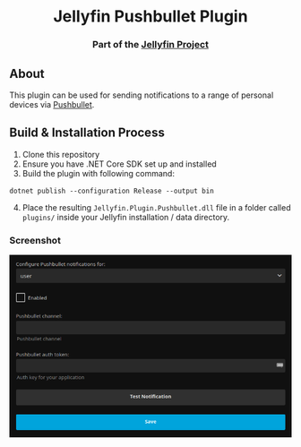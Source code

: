 <h1 align="center">Jellyfin Pushbullet Plugin</h1>
<h3 align="center">Part of the <a href="https://jellyfin.org/">Jellyfin Project</a></h3>

## About

This plugin can be used for sending notifications to a range of personal devices via <a href="https://www.pushbullet.com/">Pushbullet</a>.

## Build & Installation Process

1. Clone this repository
2. Ensure you have .NET Core SDK set up and installed
3. Build the plugin with following command:

```
dotnet publish --configuration Release --output bin
```

4. Place the resulting `Jellyfin.Plugin.Pushbullet.dll` file in a folder called `plugins/` inside your Jellyfin installation / data directory.

### Screenshot

<img src=screenshot.png>

